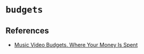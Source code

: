 # `budgets`


## References

  - [Music Video Budgets. Where Your Money Is Spent](https://www.youtube.com/watch?v=24JhfBWccko)

